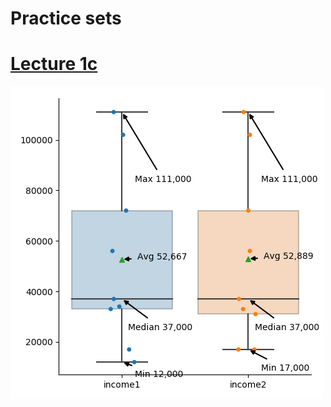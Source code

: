 # Practice sets

# [Lecture 1c](http://ocw.jhsph.edu/courses/StatisticalReasoning1/PDFs/2009/PP/SR1_lec1c_pp.pdf)
![Lecture 1c](/doc/images/mcgready_lec1c_income.png)    
